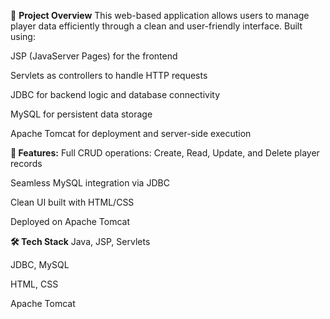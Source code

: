 📌 **Project Overview**
This web-based application allows users to manage player data efficiently through a clean and user-friendly interface. Built using:

JSP (JavaServer Pages) for the frontend

Servlets as controllers to handle HTTP requests

JDBC for backend logic and database connectivity

MySQL for persistent data storage

Apache Tomcat for deployment and server-side execution

**🔧 Features:**
Full CRUD operations: Create, Read, Update, and Delete player records

Seamless MySQL integration via JDBC

Clean UI built with HTML/CSS

Deployed on Apache Tomcat

**🛠️ Tech Stack**
Java, JSP, Servlets

JDBC, MySQL

HTML, CSS

Apache Tomcat
